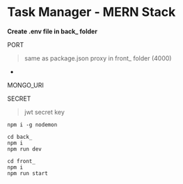 # Task Manager - MERN Stack

**Create .env file in back_ folder**

PORT
> same as package.json proxy in front_ folder (4000)
+
MONGO_URI

SECRET
> jwt secret key

```
npm i -g nodemon

cd back_
npm i
npm run dev

cd front_
npm i
npm run start
```
